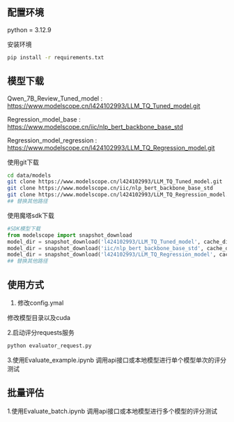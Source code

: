## 配置环境

python = 3.12.9

安装环境
```bash
pip install -r requirements.txt
```
## 模型下载

Qwen_7B_Review_Tuned_model : https://www.modelscope.cn/l424102993/LLM_TQ_Tuned_model.git

Regression_model_base : https://www.modelscope.cn/iic/nlp_bert_backbone_base_std

Regression_model_regression : https://www.modelscope.cn/l424102993/LLM_TQ_Regression_model.git

使用git下载
```bash
cd data/models
git clone https://www.modelscope.cn/l424102993/LLM_TQ_Tuned_model.git
git clone https://www.modelscope.cn/iic/nlp_bert_backbone_base_std
git clone https://www.modelscope.cn/l424102993/LLM_TQ_Regression_model.git
## 替换其他路径
```

使用魔塔sdk下载
```python
#SDK模型下载
from modelscope import snapshot_download
model_dir = snapshot_download('l424102993/LLM_TQ_Tuned_model', cache_dir = "../data/models/")
model_dir = snapshot_download('iic/nlp_bert_backbone_base_std', cache_dir = "../data/models/")
model_dir = snapshot_download('l424102993/LLM_TQ_Regression_model', cache_dir = "../data/models")
## 替换其他路径
```
## 使用方式

1. 修改config.ymal

修改模型目录以及cuda

2.启动评分requests服务
```python
python evaluator_request.py
```

3.使用Evaluate_example.ipynb 调用api接口或本地模型进行单个模型单次的评分测试

## 批量评估

1.使用Evaluate_batch.ipynb 调用api接口或本地模型进行多个模型的评分测试
